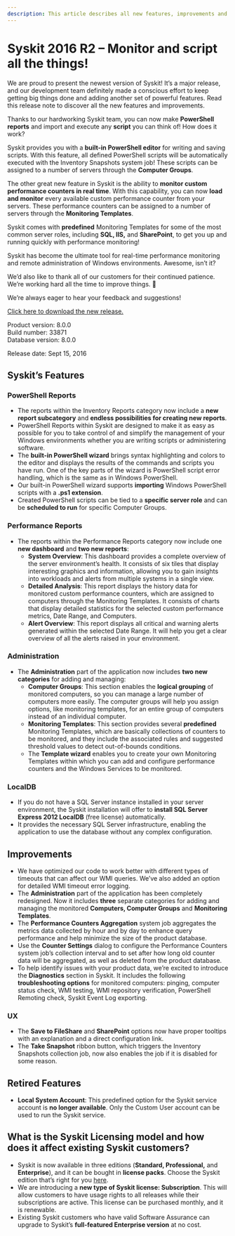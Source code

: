 ```yaml
---
description: This article describes all new features, improvements and bug fixes delivered in Syskit 2016 R2.
---
```


# Syskit 2016 R2 – Monitor and script all the things!

We are proud to present the newest version of Syskit! It’s a major release, and our development team definitely made a conscious effort to keep getting big things done and adding another set of powerful features. Read this release note to discover all the new features and improvements.

Thanks to our hardworking Syskit team, you can now make **PowerShell reports** and import and execute any **script** you can think of! How does it work?

Syskit provides you with a **built-in PowerShell editor** for writing and saving scripts. With this feature, all defined PowerShell scripts will be automatically executed with the Inventory Snapshots system job! These scripts can be assigned to a number of servers through the **Computer Groups**.

The other great new feature in Syskit is the ability to **monitor custom performance counters in real time**. With this capability, you can now **load and monitor** every available custom performance counter from your servers. These performance counters can be assigned to a number of servers through the **Monitoring Templates**.

Syskit comes with **predefined** Monitoring Templates for some of the most common server roles, including **SQL, IIS,** and **SharePoint**, to get you up and running quickly with performance monitoring!

Syskit has become the ultimate tool for real-time performance monitoring and remote administration of Windows environments. Awesome, isn’t it?

We’d also like to thank all of our customers for their continued patience. We’re working hard all the time to improve things. 🙂

We’re always eager to hear your feedback and suggestions!

[Click here to download the new release.](https://www.syskit.com/products/monitor/download)

Product version: 8.0.0  
Build number: 33871  
Database version: 8.0.0

Release date: Sept 15, 2016

## Syskit’s Features

### PowerShell Reports

* The reports within the Inventory Reports category now include a **new report subcategory** and **endless possibilities for creating new reports**.
* PowerShell Reports within Syskit are designed to make it as easy as possible for you to take control of and simplify the management of your Windows environments whether you are writing scripts or administering software.
* The **built-in PowerShell wizard** brings syntax highlighting and colors to the editor and displays the results of the commands and scripts you have run. One of the key parts of the wizard is PowerShell script error handling, which is the same as in Windows PowerShell.
* Our built-in PowerShell wizard supports **importing** Windows PowerShell scripts with a **.ps1 extension**.
* Created PowerShell scripts can be tied to a **specific server role** and can be **scheduled to run** for specific Computer Groups.

### Performance Reports

* The reports within the Performance Reports category now include one **new dashboard** and **two new reports**:
  * **System Overview**: This dashboard provides a complete overview of the server environment’s health. It consists of six tiles that display interesting graphics and information, allowing you to gain insights into workloads and alerts from multiple systems in a single view.
  * **Detailed Analysis**: This report displays the history data for monitored custom performance counters, which are assigned to computers through the Monitoring Templates. It consists of charts that display detailed statistics for the selected custom performance metrics, Date Range, and Computers.
  * **Alert Overview**: This report displays all critical and warning alerts generated within the selected Date Range. It will help you get a clear overview of all the alerts raised in your environment.

### Administration

* The **Administration** part of the application now includes **two new categories** for adding and managing:
  * **Computer Groups**: This section enables the **logical grouping** of monitored computers, so you can manage a large number of computers more easily. The computer groups will help you assign options, like monitoring templates, for an entire group of computers instead of an individual computer.
  * **Monitoring Templates**: This section provides several **predefined** Monitoring Templates, which are basically collections of counters to be monitored, and they include the associated rules and suggested threshold values to detect out-of-bounds conditions.
  * The **Template wizard** enables you to create your own Monitoring Templates within which you can add and configure performance counters and the Windows Services to be monitored.

### LocalDB

* If you do not have a SQL Server instance installed in your server environment, the Syskit installation will offer to **install SQL Server Express 2012 LocalDB** \(free license\) automatically.
* It provides the necessary SQL Server infrastructure, enabling the application to use the database without any complex configuration.

## Improvements

* We have optimized our code to work better with different types of timeouts that can affect our WMI queries. We’ve also added an option for detailed WMI timeout error logging.
* The **Administration** part of the application has been completely redesigned. Now it includes **three** separate categories for adding and managing the monitored **Computers, Computer Groups** and **Monitoring Templates**.
* The **Performance Counters Aggregation** system job aggregates the metrics data collected by hour and by day to enhance query performance and help minimize the size of the product database.
* Use the **Counter Settings** dialog to configure the Performance Counters system job’s collection interval and to set after how long old counter data will be aggregated, as well as deleted from the product database.
* To help identify issues with your product data, we’re excited to introduce the **Diagnostics** section in Syskit. It includes the following **troubleshooting options** for monitored computers: pinging, computer status check, WMI testing, WMI repository verification, PowerShell Remoting check, Syskit Event Log exporting.

### UX

* The **Save to FileShare** and **SharePoint** options now have proper tooltips with an explanation and a direct configuration link.
* The **Take Snapshot** ribbon button, which triggers the Inventory Snapshots collection job, now also enables the job if it is disabled for some reason.

## Retired Features

* **Local System Account**: This predefined option for the Syskit service account is **no longer available**. Only the Custom User account can be used to run the Syskit service.

## What is the Syskit Licensing model and how does it affect existing Syskit customers?

* Syskit is now available in three editions \(**Standard, Professional,** and **Enterprise**\), and it can be bought in **license packs**. Choose the Syskit edition that’s right for you [here](https://www.syskit.com/products/monitor/pricing/features-by-edition).
* We are introducing a **new type of Syskit license: Subscription**. This will allow customers to have usage rights to all releases while their subscriptions are active. This license can be purchased monthly, and it is renewable.
* Existing Syskit customers who have valid Software Assurance can upgrade to Syskit’s **full-featured Enterprise version** at no cost.

